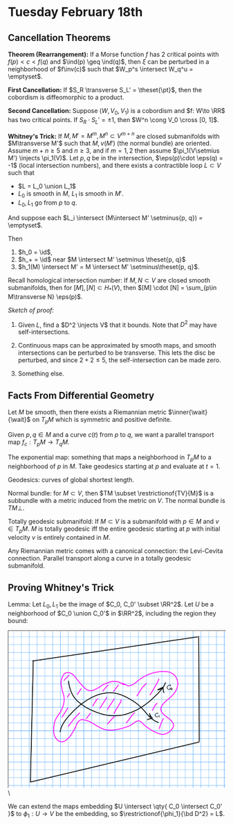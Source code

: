 # Tuesday February 18th

## Cancellation Theorems

**Theorem (Rearrangement):**
If a Morse function $f$ has 2 critical points with $f(p) < c < f(q)$ and $\ind(p) \geq \ind(q)$, then $\xi$ can be perturbed in a neighborhood of $f\inv(c)$ such that $W_p^s \intersect W_q^u = \emptyset$.

**First Cancellation:**
If $S_R \transverse S_L' = \theset{\pt}$, then the cobordism is diffeomorphic to a product.

**Second Cancellation:**
Suppose $(W, V_0, V_1)$ is a cobordism and $f: W\to \RR$ has two critical points.
If $S_R \cdot S_L' = \pm 1$, then $W^n \cong V_0 \cross [0, 1]$.

**Whitney's Trick:**
If $M, M' = M^m, M^n \subset V^{m+n}$ are closed submanifolds with $M\transverse M'$ such that $M, \nu(M')$ (the normal bundle) are oriented.
Assume $m+n \geq 5$ and $n\geq 3$, and if $m=1,2$ then assume $\pi_1(V\setmius M') \injects \pi_1(V)$.
Let $p, q$ be in the intersection, $\eps(p)\cdot \eps(q) = -1$ (local intersection numbers), and there exists a contractible loop $L\subset V$ such that

- $L = L_0 \union L_1$
- $L_0$ is smooth in $M$, $L_1$ is smooth in $M'$.
- $L_0, L_1$ go from $p$ to $q$.

And suppose each $L_i \intersect (M\intersect M' \setminus{p, q}) = \emptyset$.

Then

1. $h_0 = \id$,
2. $h_+ = \id$ near $M \intersect M' \setminus \theset{p, q}$
3. $h_1(M) \intersect M' = M \intersect M' \setminus\theset{p, q}$.


Recall homological intersection number:
If $M, N \subset V$ are closed smooth submanifolds, then for $[M], [N] \subset H_*(V)$, then $[M] \cdot [N] = \sum_{p\in M\transverse N} \eps(p)$.

*Sketch of proof:*

1. Given $L$, find a $D^2 \injects V$ that it bounds. 
  Note that $D^2$ may have self-intersections.

2. Continuous maps can be approximated by smooth maps, and smooth intersections can be perturbed to be transverse.
  This lets the disc be perturbed, and since $2+2\leq 5$, the self-intersection can be made zero.

3. Something else.


## Facts From Differential Geometry

Let $M$ be smooth, then there exists a Riemannian metric $\inner{\wait}{\wait}$ on $T_pM$ which is symmetric and positive definite.

Given $p, q\in M$ and a curve $c(t)$ from $p$ to $q$, we want a parallel transport map $f_c: T_pM \to T_q M$.

The exponential map: something that maps a neighborhood in $T_pM$ to a neighborhood of $p$ in $M$.
Take geodesics starting at $p$ and evaluate at $t=1$.

Geodesics: curves of global shortest length.

Normal bundle: for $M\subset V$, then $TM \subset \restrictionof{TV}{M}$ is a subbundle with a metric induced from the metric on $V$.
The normal bundle is $TM\perp$.

Totally geodesic submanifold:
If $M \subset V$ is a submanifold with $p\in M$ and $v\in T_pM$.
$M$ is totally geodesic iff the entire geodesic starting at $p$ with initial velocity $v$ is entirely contained in $M$.

Any Riemannian metric comes with a canonical connection: the Levi-Cevita connection.
Parallel transport along a curve in a totally geodesic submanifold.

## Proving Whitney's Trick

Lemma:
Let $L_0, L_1$ be the image of $C_0, C_0' \subset \RR^2$. 
Let $U$ be a neighborhood of $C_0 \union C_0'$ in $\RR^2$, including the region they bound:

![Image](figures/2020-02-18-12:21.png)\

We can extend the maps embedding $U \intersect \qty{ C_0 \intersect C_0' }$ to $\phi_1: U \to V$ be the embedding, so $\restrictionof{\phi_1}{\bd D^2} = L$.
